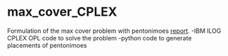 # max_cover_CPLEX
Formulation of the max cover problem with pentonimoes [report](max_cover_problem_report.pdf).
-IBM  ILOG CPLEX OPL code to solve the problem
-python code to generate placements of pentonimoes
